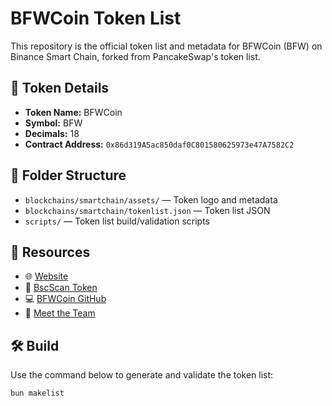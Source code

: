 # BFWCoin Token List

This repository is the official token list and metadata for BFWCoin (BFW) on Binance Smart Chain, forked from PancakeSwap's token list.

## 📌 Token Details

- **Token Name:** BFWCoin  
- **Symbol:** BFW  
- **Decimals:** 18  
- **Contract Address:** `0x86d319A5ac850daf0C801580625973e47A7582C2`

## 📁 Folder Structure

- `blockchains/smartchain/assets/` — Token logo and metadata  
- `blockchains/smartchain/tokenlist.json` — Token list JSON  
- `scripts/` — Token list build/validation scripts  

## 🔗 Resources

- 🌐 [Website](https://bangalorefashionweek.in/coin)
- 🔎 [BscScan Token](https://bscscan.com/token/0x86d319A5ac850daf0C801580625973e47A7582C2)
- 💻 [BFWCoin GitHub](https://github.com/BFWCoin)
- 👥 [Meet the Team](Team.md)

## 🛠 Build

Use the command below to generate and validate the token list:

```bash
bun makelist
